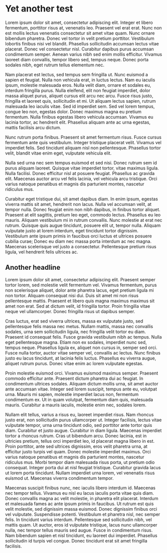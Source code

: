 # Yet another test



Lorem ipsum dolor sit amet, consectetur adipiscing elit. Integer et libero fermentum, porttitor risus at, venenatis leo. Praesent vel erat erat. Nunc non est mollis lectus venenatis consectetur sit amet vitae quam. Nunc ornare bibendum pharetra. Donec vel tortor in velit pretium porttitor. Vestibulum lobortis finibus nisi vel blandit. Phasellus sollicitudin accumsan lectus vitae placerat. Donec vel consectetur nisl. Curabitur dapibus purus accumsan condimentum semper. Aenean varius nibh sed enim mollis efficitur. Vivamus laoreet diam convallis, tempor libero sed, tempus neque. Donec porta sodales nibh, eget rutrum tellus elementum nec.

Nam placerat est lectus, sed tempus sem fringilla ut. Nunc euismod a sapien et feugiat. Nulla non vehicula erat, in luctus lectus. Nam eu iaculis ipsum, molestie malesuada eros. Nulla velit diam, ornare et sodales eu, interdum fringilla purus. Nulla eleifend, elit non feugiat imperdiet, dolor massa aliquet purus, aliquet cursus elit arcu nec arcu. Fusce risus justo, fringilla et laoreet quis, sollicitudin et mi. Ut aliquam lectus sapien, rutrum malesuada leo iaculis vitae. Sed id imperdiet sem. Sed vel lorem tempus, congue leo non, egestas dolor. Donec maximus magna eu pretium fermentum. Nulla finibus egestas libero vehicula accumsan. Vivamus eu lacinia tortor, ac hendrerit elit. Phasellus aliquam ante ac urna egestas, mattis facilisis arcu dictum.

Nunc rutrum porta finibus. Praesent sit amet fermentum risus. Fusce cursus fermentum ante quis vestibulum. Integer tristique placerat velit. Vivamus vel imperdiet felis. Sed tincidunt aliquam nisl non pellentesque. Phasellus tortor velit, blandit vitae enim eget, vulputate vehicula elit.

Nulla sed urna nec sem tempus euismod et sed nisi. Donec rutrum sem id purus aliquam laoreet. Quisque vitae imperdiet tortor, vitae maximus ligula. Nulla facilisi. Donec efficitur nisl at posuere feugiat. Phasellus ac gravida elit. Maecenas auctor arcu vel felis lacinia, vel vehicula arcu tristique. Orci varius natoque penatibus et magnis dis parturient montes, nascetur ridiculus mus.

Curabitur eget tristique dui, sit amet dapibus diam. In enim ipsum, egestas viverra mattis sit amet, hendrerit non lacus. Nulla vel accumsan velit, at tempor nulla. Donec feugiat enim non nibh dapibus, in finibus tortor aliquet. Praesent at elit sagittis, pretium leo eget, commodo lectus. Phasellus eu leo mauris. Aliquam vestibulum mi in rutrum convallis. Nunc molestie at erat nec rutrum. Quisque quis augue tincidunt, posuere elit ut, tempor nulla. Aliquam vulputate justo at lorem interdum, eget tincidunt tortor dignissim. Vestibulum ante ipsum primis in faucibus orci luctus et ultrices posuere cubilia curae; Donec eu diam nec massa porta interdum ac nec magna. Maecenas scelerisque vel justo a consectetur. Pellentesque pretium risus ligula, vel hendrerit felis ultrices ac. 

## Another headline

Lorem ipsum dolor sit amet, consectetur adipiscing elit. Praesent semper tortor lorem, sed molestie velit fermentum vel. Vivamus fermentum, purus non scelerisque aliquet, dolor ante pharetra lacus, eget pretium ligula mi non tortor. Aliquam consequat nisi dui. Duis sit amet mi non risus pellentesque mattis. Praesent et libero quis magna maximus maximus sit amet non erat. Sed at dictum velit, id fringilla tortor. Proin fringilla vitae neque vel ullamcorper. Donec fringilla risus ut dapibus semper.

Cras luctus, erat sed viverra ultrices, massa ex vulputate justo, sed pellentesque felis massa nec metus. Nullam mattis, massa nec convallis sodales, urna sem sollicitudin ligula, nec fringilla velit tortor eu diam. Praesent id consequat felis. Fusce gravida vestibulum nibh ac tempus. Nulla eget pellentesque magna. Etiam non ex sodales, imperdiet nunc sed, tempus neque. Phasellus ligula ex, aliquet non cursus in, semper sed orci. Fusce nulla tortor, auctor vitae semper vel, convallis ac lectus. Nunc finibus justo eu lacus tincidunt, at lacinia felis luctus. Phasellus eu viverra augue, aliquet rutrum purus. Donec vitae enim ac lorem vulputate egestas.

Proin molestie euismod orci. Vivamus euismod maximus semper. Praesent commodo efficitur ante. Praesent dictum pharetra dui ac feugiat. In condimentum ultrices sodales. Aliquam dictum mollis urna, sit amet auctor ante accumsan vitae. Integer sed lorem suscipit, tempus ante eu, volutpat urna. Mauris mi sapien, molestie imperdiet lacus non, fermentum condimentum ex. Ut in quam volutpat, fermentum diam quis, malesuada mauris. Curabitur a mauris iaculis, molestie enim nec, sodales lorem.

Nullam elit tellus, varius a risus eu, laoreet imperdiet risus. Nam rhoncus justo erat, non sollicitudin purus ullamcorper ut. Integer facilisis, lectus vitae vulputate tempor, urna urna tincidunt odio, sed porttitor ante tortor quis diam. Curabitur et justo augue. Curabitur in diam ligula. Maecenas imperdiet tortor a rhoncus rutrum. Cras ut bibendum arcu. Donec lacinia, est in ultricies pretium, tellus orci imperdiet leo, id placerat magna libero in est. Proin porttitor, ante sed ultrices dignissim, eros velit pharetra urna, at efficitur justo turpis vel quam. Donec molestie imperdiet maximus. Orci varius natoque penatibus et magnis dis parturient montes, nascetur ridiculus mus. Morbi tempor diam malesuada risus porta, ut pretium odio consequat. Integer porta dui at nisl feugiat tristique. Curabitur gravida lacus ut lorem porta tincidunt. Nullam imperdiet urna lorem, vel venenatis risus euismod ut. Maecenas viverra condimentum tempor.

Maecenas suscipit finibus nunc, nec iaculis libero interdum id. Maecenas nec tempor tellus. Vivamus eu nisl eu lacus iaculis porta vitae quis diam. Donec convallis magna ac velit molestie, in pharetra elit placerat. Interdum et malesuada fames ac ante ipsum primis in faucibus. Ut rutrum est quis velit molestie, sed dignissim massa euismod. Donec dignissim finibus orci vel vulputate. Suspendisse potenti. Vestibulum et pharetra nisl, nec semper felis. In tincidunt varius interdum. Pellentesque sed sollicitudin nibh, vel mattis quam. Ut auctor, eros id vulputate tristique, lacus nunc ullamcorper nulla, nec tempor tellus mauris sed augue. Fusce in condimentum risus. Nam bibendum sapien et nisl tincidunt, eu laoreet dui imperdiet. Phasellus sollicitudin id turpis vel congue. Donec tincidunt erat sit amet fringilla facilisis. 
